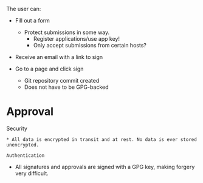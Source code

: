 The user can:

- Fill out a form
  * Protect submissions in some way.
    - Register applications/use app key!
    - Only accept submissions from certain hosts?

- Receive an email with a link to sign

- Go to a page and click sign
  - Git repository commit created
  - Does not have to be GPG-backed



Approval
========

Security
~~~~~~~~
* All data is encrypted in transit and at rest. No data is ever stored unencrypted.

Authentication
~~~~~~~~~~~~~~
* All signatures and approvals are signed with a GPG key, making forgery very difficult.